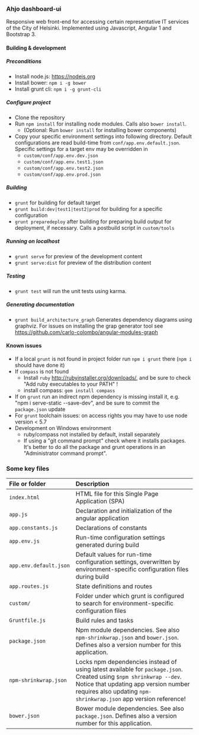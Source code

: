 ### Ahjo dashboard-ui

Responsive web front-end for accessing certain representative IT services of the City of Helsinki.
Implemented using Javascript, Angular 1 and Bootstrap 3.

#### Building & development

##### Preconditions

* Install node.js: <https://nodejs.org>
* Install bower: `npm i -g bower`
* Install grunt cli: `npm i -g grunt-cli`

##### Configure project

* Clone the repository
* Run `npm install` for installing node modules. Calls also `bower install`.
  * (Optional: Run `bower install` for installing bower components)
* Copy your specific environment settings into following directory. Default configurations are read build-time from `conf/app.env.default.json`. Specific settings for a target env may be overridden in
  * `custom/conf/app.env.dev.json`
  * `custom/conf/app.env.test1.json`
  * `custom/conf/app.env.test2.json`
  * `custom/conf/app.env.prod.json`

##### Building

* `grunt` for building for default target
* `grunt build:dev|test1|test2|prod` for building for a specific configuration
* `grunt preparedeploy` after building for preparing build output for deployment, if necessary. Calls a postbuild script in `custom/tools`

##### Running on localhost

* `grunt serve` for preview of the development content
* `grunt serve:dist` for preview of the distribution content

##### Testing

* `grunt test` will run the unit tests using karma.

##### Generating documentation

* `grunt build_architecture_graph` Generates dependency diagrams using graphviz. For issues on installing the grap generator tool see https://github.com/carlo-colombo/angular-modules-graph

#### Known issues

* If a local `grunt` is not found in project folder run `npm i grunt` there (`npm i` should have done it)
* If `compass` is not found
  * Install `ruby` <http://rubyinstaller.org/downloads/>, and be sure to check "Add ruby executables to your PATH" !
  * install compass: `gem install compass`
* If on `grunt` run an indirect npm dependency is missing install it, e.g. "npm i serve-static --save-dev", and be sure to commit the `package.json` update
* For `grunt` toolchain issues: on access rights you may have to use node version < 5.7
* Development on Windows environment
  * ruby/compass not installed by default, install separately
  * If using a "git command prompt" check where it installs packages. It's better to do all the package and grunt operations in an "Administrator command prompt".

### Some key files

|File or folder|Description|
|:-------------|:-----|
| `index.html` | HTML file for this Single Page Application (SPA)
| `app.js` | Declaration and initialization of the angular application
| `app.constants.js` | Declarations of constants
| `app.env.js` | Run-time configuration settings generated during build
| `app.env.default.json` | Default values for run-time configuration settings, overwritten by environment-specific configuration files during build
| `app.routes.js` | State definitions and routes
| `custom/` | Folder under which grunt is configured to search for environment-specific configuration files
| `Gruntfile.js` | Build rules and tasks
| `package.json` | Npm module dependencies. See also `npm-shrinkwrap.json` and `bower.json`. Defines also a version number for this application.
| `npm-shrinkwrap.json` | Locks npm dependencies instead of using latest available for `package.json`. Created using `$npm shrinkwrap --dev`. Notice that updating app version number requires also updating `npm-shrinkwrap.json` app version reference!
| `bower.json` |  Bower module dependencies. See also `package.json`. Defines also a version number for this application.
